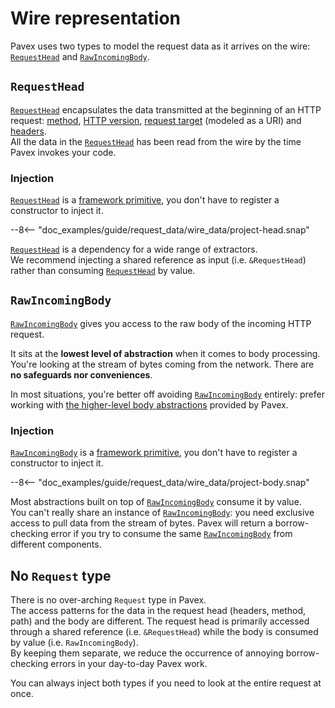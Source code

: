 # Wire representation

Pavex uses two types to model the request data as it arrives on the wire: [`RequestHead`][RequestHead]
and [`RawIncomingBody`][RawIncomingBody].  

## `RequestHead`

[`RequestHead`][RequestHead] encapsulates the data transmitted at the beginning of an HTTP request: [method][RequestHead::method],
[HTTP version][RequestHead::version], [request target][RequestHead::uri] (modeled as a URI)
and [headers][RequestHead::headers].  
All the data in the [`RequestHead`][RequestHead] has been read from the wire by the time Pavex
invokes your code.

### Injection

[`RequestHead`][RequestHead] is a [framework primitive](../dependency_injection/core_concepts/framework_primitives.md), 
you don't have to register a constructor to inject it.  

--8<-- "doc_examples/guide/request_data/wire_data/project-head.snap"

[`RequestHead`][RequestHead] is a dependency for a wide range of extractors.  
We recommend injecting a shared reference as input (i.e. `&RequestHead`)
rather than consuming [`RequestHead`][RequestHead] by value.

## `RawIncomingBody`

[`RawIncomingBody`][RawIncomingBody] gives you access to the raw body of the incoming HTTP request.  

It sits at the **lowest level of abstraction** when it comes to body processing.
You're looking at the stream of bytes coming from the network.
There are **no safeguards nor conveniences**.

In most situations, you're better off avoiding [`RawIncomingBody`][RawIncomingBody] entirely: prefer working with [the
higher-level body abstractions](body/index.md) provided by Pavex.

### Injection

[`RawIncomingBody`][RawIncomingBody] is a [framework primitive](../dependency_injection/core_concepts/framework_primitives.md),
you don't have to register a constructor to inject it.

--8<-- "doc_examples/guide/request_data/wire_data/project-body.snap"

Most abstractions built on top of [`RawIncomingBody`][RawIncomingBody] consume it by value.  
You can't really share an instance of [`RawIncomingBody`][RawIncomingBody]: you need exclusive access to pull
data from the stream of bytes.
Pavex will return a borrow-checking error if you try to consume the same [`RawIncomingBody`][RawIncomingBody] from different components.

## No `Request` type

There is no over-arching `Request` type in Pavex.  
The access patterns for the data in the request head (headers, method, path) 
and the body are different. The request head is primarily accessed through a shared reference
(i.e. `&RequestHead`) while the body is consumed by value (i.e. `RawIncomingBody`).  
By keeping them separate, we reduce the occurrence of annoying borrow-checking errors
in your day-to-day Pavex work.  

You can always inject both types if you need to look at the entire request at once.

[RequestHead]: ../../api_reference/pavex/request/struct.RequestHead.html
[RequestHead::version]: ../../api_reference/pavex/request/struct.RequestHead.html#structfield.version
[RequestHead::method]: ../../api_reference/pavex/request/struct.RequestHead.html#structfield.method
[RequestHead::headers]: ../../api_reference/pavex/request/struct.RequestHead.html#structfield.headers
[RequestHead::uri]: ../../api_reference/pavex/request/struct.RequestHead.html#structfield.uri
[RawIncomingBody]: ../../api_reference/pavex/request/body/struct.RawIncomingBody.html
